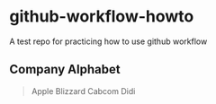 # github-workflow-howto
A test repo for practicing how to use github workflow 
## Company Alphabet
> Apple
> Blizzard
> Cabcom
> Didi
